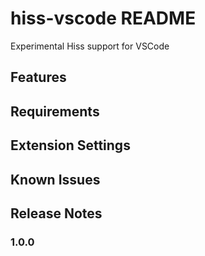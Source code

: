 # hiss-vscode README
Experimental Hiss support for VSCode

## Features

## Requirements

## Extension Settings

## Known Issues

## Release Notes

### 1.0.0